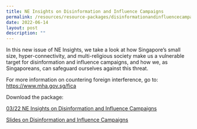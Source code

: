 ```yaml
---
title: NE Insights on Disinformation and Influence Campaigns
permalink: /resources/resource-packages/disinformationandinfluencecampaigns/
date: 2022-06-14
layout: post
description: ""
---
```

In this new issue of NE Insights, we take a look at how Singapore’s small size, hyper-connectivity, and multi-religious society make us a vulnerable target for disinformation and influence campaigns, and how we, as Singaporeans, can safeguard ourselves against this threat. 

For more information on countering foreign interference, go to: [https://www.mha.gov.sg/fica ](https://www.mha.gov.sg/fica )

Download the package:

[03/22 NE Insights on Disinformation and Influence Campaigns](/files/03_22%20ne%20insights%20on%20disinformation%20and%20influence%20campaigns.pdf)

[Slides on Disinformation and Influence Campaigns](/files/slides%20on%20disinformation%20and%20influence%20campaigns_.pdf)